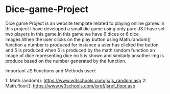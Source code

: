 # Dice-game-Project
Dice game Project is an website template related to playing online games.In this project I have developed a small dic game using only pure JS.I have set two players in this game.In this game we have 6 dices or 6 dice images.When the user clicks on the play button using Math.random() function a number is produced for instance a user has clicked the button and 5 is produced when 5 is produced by the math.random function an image of dice representing dice no 5 is shown and similarly ansother img is produce based on the number generated by the function.




Important JS Functions and Methods used:


1: Math.random():
https://www.w3schools.com/js/js_random.asp
2: Math.floor():
https://www.w3schools.com/jsref/jsref_floor.asp
